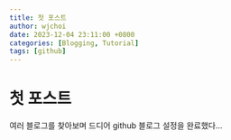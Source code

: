 ```yaml
---
title: 첫 포스트
author: wjchoi
date: 2023-12-04 23:11:00 +0800
categories: [Blogging, Tutorial]
tags: [github]
---
```

# 첫 포스트
여러 블로그를 찾아보며 드디어 github 블로그 설정을 완료했다...